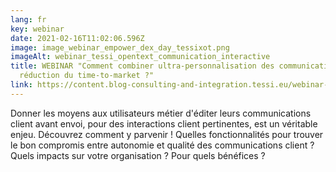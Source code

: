 ```yaml
---
lang: fr
key: webinar
date: 2021-02-16T11:02:06.596Z
image: image_webinar_empower_dex_day_tessixot.png
imageAlt: webinar_tessi_opentext_communication_interactive
title: WEBINAR "Comment combiner ultra-personnalisation des communications et
  réduction du time-to-market ?"
link: https://content.blog-consulting-and-integration.tessi.eu/webinar-tessi-opentext-empower-communication-interactive
---
```

Donner les moyens aux utilisateurs métier d'éditer leurs communications client avant envoi, pour des interactions client pertinentes, est un véritable enjeu. Découvrez comment y parvenir ! Quelles fonctionnalités pour trouver le bon compromis entre autonomie et qualité des communications client ? Quels impacts sur votre organisation ? Pour quels bénéfices ?